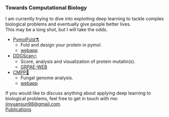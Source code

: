 ### Towards Computational Biology
I am currently trying to dive into exploiting deep learning to tackle complex biological problems and eventually give people better lives.  
This may be a long shot, but I will take the odds. 
- [PymolFold⚗️](https://github.com/JinyuanSun/PymolFold)  
  - Fold and design your protein in pymol.
  - [webapp](http://106.54.97.94:8501/)
- [DDGScan🔥](https://github.com/JinyuanSun/DDGScan)
  - Score, analysis and visualization of protein mutatin(s).
  - [GRPAE-WEB](https://nmdc.cn/grape-web/)
- [CMPP🧬](https://github.com/JinyuanSun/CMPP)
  - Fungal genome analysis.
  - [webapp](http://cmpp.pioneer-x.cn/)  

If you would like to discuss anything about applying deep learning to biological problems, feel free to get in touch with me: <jinyuansun98@gmail.com>.  
[Publications](https://scholar.google.com/citations?user=LbUNUWsAAAAJ&hl=en)
